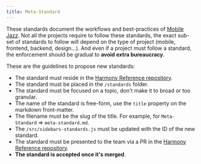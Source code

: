 ```yaml
---
title: Meta-Standard
---
```


These standards document the workflows and best-practices of [Mobile Jazz](https://mobilejazz.com). Not all the projects require to follow these standards, the exact sub-set of standards to follow will depend on the type of project (mobile, frontend, backend, design…). And even if a project must follow a standard, the enforcement should be gradual to **avoid extra bureaucracy**.

These are the guidelines to propose new standards:

- The standard must reside in the [Harmony Reference repository](https://github.com/mobilejazz/harmony-reference).
- The standard must be placed in the `/standards` folder.
- The standard must be focused on a topic, don't make it to broad or too granular.
- The name of the standard is free-form, use the `title` property on the markdown front-matter.
- The filename must be the slug of the title. For example, for `Meta-Standard` => `meta-standard.md`.
- The `/src/sidebars-standards.js` must be updated with the ID of the new standard.
- The standard must be presented to the team via a PR in the [Harmony Reference repository](https://github.com/mobilejazz/harmony-reference).
- **The standard is accepted once it's merged**.
